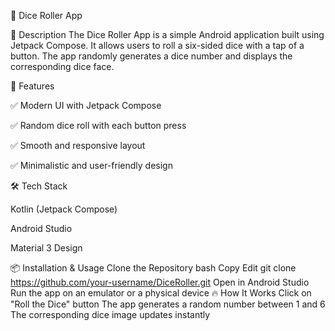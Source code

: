 🎲 Dice Roller App

📌 Description
The Dice Roller App is a simple Android application built using Jetpack Compose. It allows users to roll a six-sided dice with a tap of a button. The app randomly generates a dice number and displays the corresponding dice face.

🚀 Features

✅ Modern UI with Jetpack Compose

✅ Random dice roll with each button press

✅ Smooth and responsive layout

✅ Minimalistic and user-friendly design


🛠 Tech Stack

Kotlin (Jetpack Compose)

Android Studio

Material 3 Design


📦 Installation & Usage
Clone the Repository
bash
Copy
Edit
git clone https://github.com/your-username/DiceRoller.git
Open in Android Studio
Run the app on an emulator or a physical device
🔥 How It Works
Click on "Roll the Dice" button
The app generates a random number between 1 and 6
The corresponding dice image updates instantly
